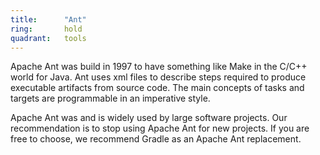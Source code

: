 ```yaml
---
title:      "Ant"
ring:       hold
quadrant:   tools
---
```


Apache Ant was build in 1997 to have something like Make in the C/C++ world for Java.
Ant uses xml files to describe steps required to produce executable artifacts from source code.
The main concepts of tasks and targets are programmable in an imperative style.

Apache Ant was and is widely used by large software projects.
Our recommendation is to stop using Apache Ant for new projects.
If you are free to choose, we recommend Gradle as an Apache Ant replacement.
